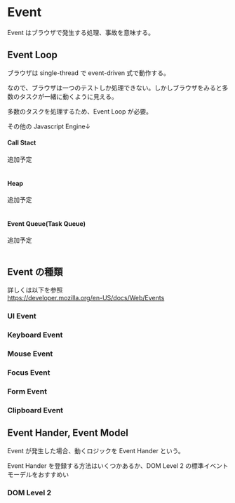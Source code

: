 # Event

Event はブラウザで発生する処理、事故を意味する。

## Event Loop

ブラウザは single-thread で event-driven 式で動作する。

なので、ブラウザは一つのテストしか処理できない。しかしブラウザをみると多数のタスクが一緒に動くように見える。

多数のタスクを処理するため、Event Loop が必要。

その他の Javascript Engine↓

#### Call Stact

追加予定
<br><br>

#### Heap

追加予定
<br><br>

#### Event Queue(Task Queue)

追加予定
<br><br>

## Event の種類

詳しくは以下を参照<br>
<https://developer.mozilla.org/en-US/docs/Web/Events>

### UI Event

### Keyboard Event

### Mouse Event

### Focus Event

### Form Event

### Clipboard Event

## Event Hander, Event Model

Event が発生した場合、動くロジックを Event Hander という。

Event Hander を登録する方法はいくつかあるか、DOM Level 2 の標準イベントモーデルをおすすめい

### DOM Level 2
